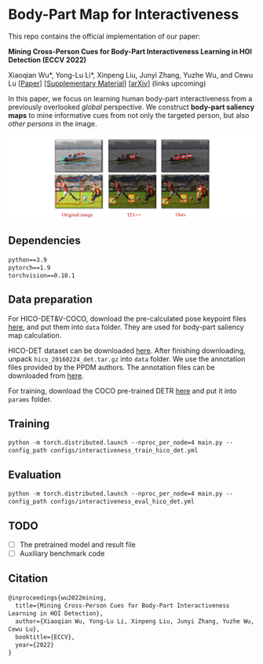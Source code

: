 # Body-Part Map for Interactiveness
This repo contains the official implementation of our paper:

**Mining Cross-Person Cues for Body-Part Interactiveness Learning in HOI Detection (ECCV 2022)**

Xiaoqian Wu*, Yong-Lu Li*, Xinpeng Liu, Junyi Zhang, Yuzhe Wu, and Cewu Lu
[[Paper](https://arxiv.org/pdf/2207.14192)] [[Supplementary Material]()] [[arXiv](https://arxiv.org/abs/2207.14192)] 
(links upcoming)

In this paper, we focus on learning human body-part interactiveness from a previously overlooked *global* perspective. We construct **body-part saliency maps** to mine informative cues from not only the targeted person, but also *other persons* in the image.

![](./assets/intro.jpg)

## Dependencies
```
python==3.9
pytorch==1.9
torchvision==0.10.1
```
## Data preparation
For HICO-DET&V-COCO, download the pre-calculated pose keypoint files [here](https://drive.google.com/drive/folders/16fYJ5trvMzA6ZjHIJVHcPkgTLbiZSMtl?usp=sharing), and put them into `data` folder. They are used for body-part saliency map calculation.

HICO-DET dataset can be downloaded [here](https://drive.google.com/file/d/1QZcJmGVlF9f4h-XLWe9Gkmnmj2z1gSnk/view). After finishing downloading, unpack `hico_20160224_det.tar.gz` into `data` folder. We use the annotation files provided by the PPDM authors. The annotation files can be downloaded from [here](https://drive.google.com/drive/folders/1WI-gsNLS-t0Kh8TVki1wXqc3y2Ow1f2R).

For training, download the COCO pre-trained DETR [here](https://drive.google.com/drive/folders/16fYJ5trvMzA6ZjHIJVHcPkgTLbiZSMtl?usp=sharing) and put it into `params` folder.

## Training
```
python -m torch.distributed.launch --nproc_per_node=4 main.py --config_path configs/interactiveness_train_hico_det.yml
```
## Evaluation
```
python -m torch.distributed.launch --nproc_per_node=4 main.py --config_path configs/interactiveness_eval_hico_det.yml
```

## TODO
- [ ] The pretrained model and result file
- [ ] Auxiliary benchmark code

## Citation
```
@inproceedings{wu2022mining,
  title={Mining Cross-Person Cues for Body-Part Interactiveness Learning in HOI Detection},
  author={Xiaoqian Wu, Yong-Lu Li, Xinpeng Liu, Junyi Zhang, Yuzhe Wu, Cewu Lu},
  booktitle={ECCV},
  year={2022}
}
```
